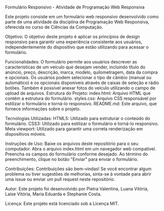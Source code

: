 Formulário Responsivo - Atividade de Programação Web Responsiva

Este projeto consiste em um formulário web responsivo desenvolvido como parte de uma atividade da disciplina de Programação Web Responsiva, oferecida no curso de Ciências da Computação.

Objetivo:
O objetivo deste projeto é aplicar os princípios de design responsivo para garantir uma experiência consistente aos usuários, independentemente do dispositivo que estão utilizando para acessar o formulário.

Funcionalidades:
O formulário permite aos usuários descrever as características de um veículo que desejam vender, incluindo título do anúncio, preço, descrição, marca, modelo, quilometragem, data da compra e opcionais.
Os usuários podem selecionar o tipo de câmbio (manual ou automático) e os opcionais disponíveis através de caixas de seleção e rádio botões.
Também é possível anexar fotos do veículo utilizando o campo de upload de arquivos.
Estrutura do Projeto:
index.html: Arquivo HTML que contém a estrutura do formulário.
styles.css: Arquivo CSS responsável por estilizar o formulário e torná-lo responsivo.
README.md: Este arquivo, que fornece informações sobre o projeto.

Tecnologias Utilizadas:
HTML5: Utilizado para estruturar o conteúdo do formulário.
CSS3: Utilizado para estilizar o formulário e torná-lo responsivo.
Meta viewport: Utilizado para garantir uma correta renderização em dispositivos móveis.

Instruções de Uso:
Baixe os arquivos deste repositório para o seu computador.
Abra o arquivo index.html em um navegador web compatível.
Preencha os campos do formulário conforme desejado.
Ao término do preenchimento, clique no botão "Enviar" para enviar o formulário.

Contribuições:
Contribuições são bem-vindas! Se você encontrar algum problema ou tiver sugestões de melhorias, sinta-se à vontade para abrir uma issue ou enviar um pull request neste repositório.

Autor:
Este projeto foi desenvolvido por Pietra Valentina, Luana Vitória, Laíse Vitória, Maria Eduarda e Stephanie Costa.

Licença:
Este projeto está licenciado sob a Licença MIT.